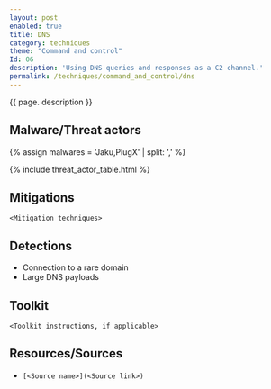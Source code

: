 ```yaml
---
layout: post
enabled: true
title: DNS
category: techniques
theme: "Command and control"
Id: 06
description: 'Using DNS queries and responses as a C2 channel.'
permalink: /techniques/command_and_control/dns
---
```

{{ page. description }}

## Malware/Threat actors

{% assign malwares = 'Jaku,PlugX' | split: ',' %}

{% include threat_actor_table.html %}



## Mitigations

`<Mitigation techniques>`

## Detections

* Connection to a rare domain
* Large DNS payloads

## Toolkit

`<Toolkit instructions, if applicable>`

## Resources/Sources

* `[<Source name>](<Source link>)`

